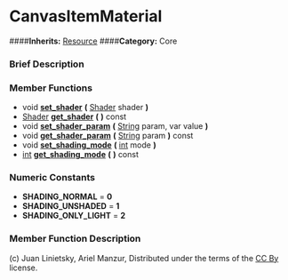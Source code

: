 #  CanvasItemMaterial  
####**Inherits:** [Resource](class_resource)
####**Category:** Core

###  Brief Description  


###  Member Functions 
  * void  **[set&#95;shader](#set_shader)**  **(** [Shader](class_shader) shader  **)**
  * [Shader](class_shader)  **[get&#95;shader](#get_shader)**  **(** **)** const
  * void  **[set&#95;shader&#95;param](#set_shader_param)**  **(** [String](class_string) param, var value  **)**
  * void  **[get&#95;shader&#95;param](#get_shader_param)**  **(** [String](class_string) param  **)** const
  * void  **[set&#95;shading&#95;mode](#set_shading_mode)**  **(** [int](class_int) mode  **)**
  * [int](class_int)  **[get&#95;shading&#95;mode](#get_shading_mode)**  **(** **)** const

###  Numeric Constants  
  * **SHADING_NORMAL** = **0**
  * **SHADING_UNSHADED** = **1**
  * **SHADING_ONLY_LIGHT** = **2**

###  Member Function Description  


(c) Juan Linietsky, Ariel Manzur, Distributed under the terms of the [CC By](https://creativecommons.org/licenses/by/3.0/legalcode) license.
